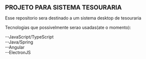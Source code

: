 <h1 style="font-size:20;">PROJETO PARA SISTEMA TESOURARIA</h1>

Esse repositorio sera destinado a um sistema desktop de tesouraria 

Tecnologias que possivelmente serao usadas(ate o momento):

--JavaScript/TypeScript <br>
--Java/Spring <br>
--Angular <br>
--ElectronJS

